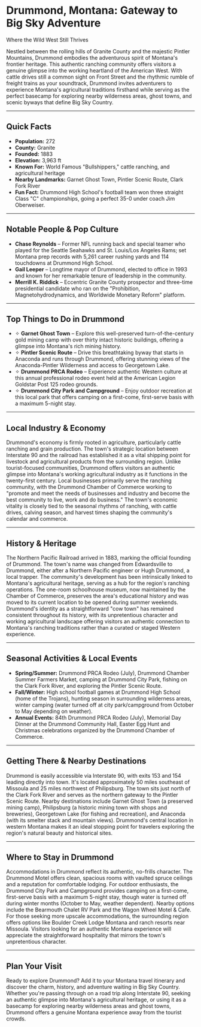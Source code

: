 # Drummond, Montana: Gateway to Big Sky Adventure
Where the Wild West Still Thrives

Nestled between the rolling hills of Granite County and the majestic Pintler Mountains, Drummond embodies the adventurous spirit of Montana's frontier heritage. This authentic ranching community offers visitors a genuine glimpse into the working heartland of the American West. With cattle drives still a common sight on Front Street and the rhythmic rumble of freight trains as your soundtrack, Drummond invites adventurers to experience Montana's agricultural traditions firsthand while serving as the perfect basecamp for exploring nearby wilderness areas, ghost towns, and scenic byways that define Big Sky Country.

---

## Quick Facts

- **Population:** 272
- **County:** Granite
- **Founded:** 1883
- **Elevation:** 3,963 ft
- **Known For:** World Famous "Bullshippers," cattle ranching, and agricultural heritage
- **Nearby Landmarks:** Garnet Ghost Town, Pintler Scenic Route, Clark Fork River
- **Fun Fact:** Drummond High School's football team won three straight Class "C" championships, going a perfect 35-0 under coach Jim Oberweiser.

---

## Notable People & Pop Culture

- **Chase Reynolds** – Former NFL running back and special teamer who played for the Seattle Seahawks and St. Louis/Los Angeles Rams; set Montana prep records with 5,261 career rushing yards and 114 touchdowns at Drummond High School.
- **Gail Leeper** – Longtime mayor of Drummond, elected to office in 1993 and known for her remarkable tenure of leadership in the community.
- **Merrill K. Riddick** – Eccentric Granite County prospector and three-time presidential candidate who ran on the "Prohibition, Magnetohydrodynamics, and Worldwide Monetary Reform" platform.

---

## Top Things to Do in Drummond

- ✧ **Garnet Ghost Town** – Explore this well-preserved turn-of-the-century gold mining camp with over thirty intact historic buildings, offering a glimpse into Montana's rich mining history.
- ✧ **Pintler Scenic Route** – Drive this breathtaking byway that starts in Anaconda and runs through Drummond, offering stunning views of the Anaconda-Pintler Wilderness and access to Georgetown Lake.
- ✧ **Drummond PRCA Rodeo** – Experience authentic Western culture at this annual professional rodeo event held at the American Legion Goldstar Post 125 rodeo grounds.
- ✧ **Drummond City Park and Campground** – Enjoy outdoor recreation at this local park that offers camping on a first-come, first-serve basis with a maximum 5-night stay.

---

## Local Industry & Economy

Drummond's economy is firmly rooted in agriculture, particularly cattle ranching and grain production. The town's strategic location between Interstate 90 and the railroad has established it as a vital shipping point for livestock and agricultural products from the surrounding region. Unlike tourist-focused communities, Drummond offers visitors an authentic glimpse into Montana's working agricultural industry as it functions in the twenty-first century. Local businesses primarily serve the ranching community, with the Drummond Chamber of Commerce working to "promote and meet the needs of businesses and industry and become the best community to live, work and do business." The town's economic vitality is closely tied to the seasonal rhythms of ranching, with cattle drives, calving season, and harvest times shaping the community's calendar and commerce.

---

## History & Heritage

The Northern Pacific Railroad arrived in 1883, marking the official founding of Drummond. The town's name was changed from Edwardsville to Drummond, either after a Northern Pacific engineer or Hugh Drummond, a local trapper. The community's development has been intrinsically linked to Montana's agricultural heritage, serving as a hub for the region's ranching operations. The one-room schoolhouse museum, now maintained by the Chamber of Commerce, preserves the area's educational history and was moved to its current location to be opened during summer weekends. Drummond's identity as a straightforward "cow town" has remained consistent throughout its history, with its unpretentious character and working agricultural landscape offering visitors an authentic connection to Montana's ranching traditions rather than a curated or staged Western experience.

---

## Seasonal Activities & Local Events

- **Spring/Summer:** Drummond PRCA Rodeo (July), Drummond Chamber Summer Farmers Market, camping at Drummond City Park, fishing on the Clark Fork River, and exploring the Pintler Scenic Route.
- **Fall/Winter:** High school football games at Drummond High School (home of the Trojans), hunting season in surrounding wilderness areas, winter camping (water turned off at city park/campground from October to May depending on weather).
- **Annual Events:** 84th Drummond PRCA Rodeo (July), Memorial Day Dinner at the Drummond Community Hall, Easter Egg Hunt and Christmas celebrations organized by the Drummond Chamber of Commerce.

---

## Getting There & Nearby Destinations

Drummond is easily accessible via Interstate 90, with exits 153 and 154 leading directly into town. It's located approximately 50 miles southeast of Missoula and 25 miles northwest of Philipsburg. The town sits just north of the Clark Fork River and serves as the northern gateway to the Pintler Scenic Route. Nearby destinations include Garnet Ghost Town (a preserved mining camp), Philipsburg (a historic mining town with shops and breweries), Georgetown Lake (for fishing and recreation), and Anaconda (with its smelter stack and mountain views). Drummond's central location in western Montana makes it an ideal stopping point for travelers exploring the region's natural beauty and historical sites.

---

## Where to Stay in Drummond

Accommodations in Drummond reflect its authentic, no-frills character. The Drummond Motel offers clean, spacious rooms with vaulted spruce ceilings and a reputation for comfortable lodging. For outdoor enthusiasts, the Drummond City Park and Campground provides camping on a first-come, first-serve basis with a maximum 5-night stay, though water is turned off during winter months (October to May, weather dependent). Nearby options include the Bearmouth Chalet RV Park and the Wagon Wheel Motel & Cafe. For those seeking more upscale accommodations, the surrounding region offers options like Boulder Creek Lodge Montana and ranch resorts near Missoula. Visitors looking for an authentic Montana experience will appreciate the straightforward hospitality that mirrors the town's unpretentious character.

---

## Plan Your Visit

Ready to explore Drummond? Add it to your Montana travel itinerary and discover the charm, history, and adventure waiting in Big Sky Country. Whether you're passing through on a road trip along Interstate 90, seeking an authentic glimpse into Montana's agricultural heritage, or using it as a basecamp for exploring nearby wilderness areas and ghost towns, Drummond offers a genuine Montana experience away from the tourist crowds.
